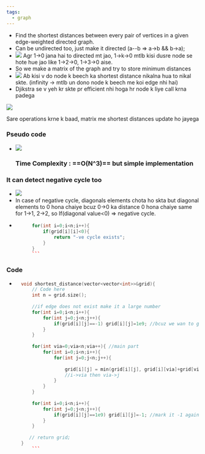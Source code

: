 ```yaml
---
tags:
  - graph
---
```


- Find the shortest distances between every pair of vertices in a given edge-weighted directed graph.
- Can be undirected too, just make it directed (a--b => a->b && b->a);
- ![](https://i.imgur.com/xQGFgCz.png)
Agr 1->0 jana hai to directed mt jao, 1->k->0 mtlb kisi dusre node se hote hue jao like 1->2->0, 1->3->0 aise.
- So we make a matrix of the graph and try to store minimum distances 
- ![](https://i.imgur.com/Wsxyyko.png)
Ab kisi v do node k beech ka shortest distance nikalna hua to nikal skte. (infinity -> mtlb un dono node k beech me koi edge nhi hai)
- Djikstra se v yeh kr skte pr efficient nhi hoga hr node k liye call krna padega

![](https://i.imgur.com/uyg5yID.png)

Sare operations krne k baad, matrix me shortest distances update ho jayega

### Pseudo code
- ![](https://i.imgur.com/T1JtVoc.png)
	### Time Complexity : ==O(N^3)== but simple implementation

### It can detect negative cycle too
- ![](https://i.imgur.com/S6EmeBu.png)
- In case of negative cycle, diagonals elements chota ho skta but diagonal elements to 0 hona chaiye bcuz 0->0 ka distance 0 hona chaiye same for 1->1, 2->2, so If(diagonal value<0) => negative cycle.
- ```cpp
		for(int i=0;i<n;i++){
			if(grid[i][i]<0){
				return "-ve cycle exists";
			}
		}
		```

### Code
- ```cpp
	void shortest_distance(vector<vector<int>>&grid){
	    // Code here
	    int n = grid.size();
	    
	    //if edge does not exist make it a large number
	    for(int i=0;i<n;i++){
	        for(int j=0;j<n;j++){
	            if(grid[i][j]==-1) grid[i][j]=1e9; //bcuz we wan to get minimum
	        }
	    }
	    
	    for(int via=0;via<n;via++){ //main part
	        for(int i=0;i<n;i++){
	            for(int j=0;j<n;j++){
	                
	                grid[i][j] = min(grid[i][j], grid[i][via]+grid[via][j]);
	                //i->via then via->j
	            }
	        }
	    }
		
	    for(int i=0;i<n;i++){
	        for(int j=0;j<n;j++){
	            if(grid[i][j]==1e9) grid[i][j]=-1; //mark it -1 again
	        }
	    }
	    
	   // return grid;
	}
		```